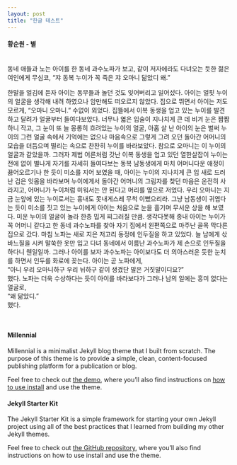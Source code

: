```yaml
---
layout: post
title: "한글 테스트"
---
```


#### 황순원 - 별


<br>
   동네 애들과 노는 아이를 한 동네 과수노파가 보고, 같이 저자에라도 다녀오는 듯한 젊은 여인에게 무심코,    
“쟈 동복 누이가 꼭 죽은 쟈 오마니 닮았디 왜.”   


 한말을 얼김에 듣자 아이는 동무들과 놀던 것도 잊어버리고 일어섰다. 아이는 얼핏 누이의 얼굴을 생각해 내려 하였으나 암만해도 떠오르지 않았다. 집으로 뛰면서 아이는 저도 모르게, 
“오마니 오마니.”
 수없이 외었다. 집뜰에서 이복 동생을 업고 있는 누이를 발견하고 달려가 얼굴부터 들여다보았다. 너무나 엷은 입술이 지나치게 큰 데 비겨 눈은 짭짭하니 작고, 그 눈이 또 늘 몽롱히 흐려있는 누이의 얼굴, 아홉 살 난 아이의 눈은 벌써 누이의 그런 얼굴 속에서 기억에는 없으나 마음속으로 그렇게 그려 오던 돌아간 어머니의 모습을 더듬으며 떨리는 속으로 찬찬히 누이를 바라보았다. 참으로 오마니는 이 누이의 얼굴과 같았을까. 그러자 제법 어른처럼 갓난 이복 동생을 업고 있던 열한살잡이 누이는 전에 없이 별나게 자기를 자세히 들여다보는 동복 남동생에게 마치 어머니다운 애정이 끓어오르기나 한 듯이 미소를 지어 보였을 때, 아이는 누이의 지나치게 큰 입 새로 드러난 검은 잇몸을 바라보며 누이에게서 돌아간 어머니의 그림자를 찾던 마음은 온전히 사라지고, 어머니가 누이처럼 미워서는 안 된다고 머리를 옆으로 저었다. 우리 오마니는 지금 눈앞에 있는 누이로서는 흉내도 못내게스레 무척 이뻤으리라. 그냥 남동생이 귀엽다는 듯이 미소를 짓고 있는 누이에게 아이는 처음으로 눈을 흘기며 무서운 상을 해 보였다. 미운 누이의 얼굴이 놀라 한층 밉게 찌그러질 만큼. 생각다못해 종내 아이는 누이가 꼭 어머니 같다고 한 동네 과수노파를 찾아 자기 집에서 왼편쪽으로 마주난 골목 막다른 집으로 갔다. 마침 노파는 새로 지은 저고리 동정에 인두질을 하고 있었다. 늘 남에게 삯바느질을 시켜 말쑥한 옷만 입고 다녀 동네에서 이름난 과수노파가 제 손으로 인두질을 하다니 웬일일까. 그러나 아이를 보자 과수노파는 아이보다도 더 의아스러운 듯한 눈치를 하면서 인두를 화로에 꽂는다. 아이는 곧 노파에게,    
“아니 우리 오마니하구 우리 뉘하구 같이 생겼단 말은 거짓말이디요?”   
했다. 노파는 더욱 수상하다는 듯이 아이를 바라보다가 그러나 남의 일에는 흥미 없다는 얼굴로,    
“왜 닮았디.”    
했다.    

<br />

#### Millennial

Millennial is a minimalist Jekyll blog theme that I built from scratch. The purpose of this theme is to provide a simple, clean, content-focused publishing platform for a publication or blog.

Feel free to check out <a href="https://lenpaul.github.io/Millennial/" target="_blank">the demo</a>, where you’ll also find instructions on <a href="https://lenpaul.github.io/Millennial/documentation/getting-started.html">how to use install</a> and use the theme.

#### Jekyll Starter Kit

The Jekyll Starter Kit is a simple framework for starting your own Jekyll project using all of the best practices that I learned from building my other Jekyll themes.

Feel free to check out <a href="https://github.com/LeNPaul/jekyll-starter-kit" target="_blank">the GitHub repository</a>, where you’ll also find instructions on how to use install and use the theme.
